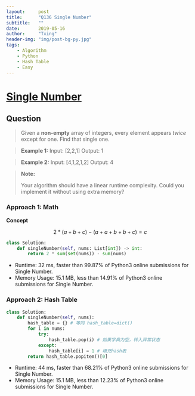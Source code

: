```yaml
---
layout:     post
title:      "Q136 Single Number"
subtitle:   ""
date:       2019-05-16
author:     "Txing"
header-img: "img/post-bg-py.jpg"
tags:
    - Algorithm
    - Python
    - Hash Table
    - Easy
---
```


# [Single Number](<https://leetcode.com/problems/single-number/>)

## Question

> Given a **non-empty** array of integers, every element appears *twice* except for one. Find that single one.

> **Example 1:**
> Input: [2,2,1]
> Output: 1

> **Example 2:**
> Input: [4,1,2,1,2]
> Output: 4

> **Note:**
>
> Your algorithm should have a linear runtime complexity. Could you implement it without using extra memory?

### Approach 1: Math

**Concept**

$$2 * (a + b + c) - (a + a + b + b + c) = c$$

```python
class Solution:
    def singleNumber(self, nums: List[int]) -> int:
		return 2 * sum(set(nums)) - sum(nums)
```

- Runtime: 32 ms, faster than 99.87% of Python3 online submissions for Single Number.
- Memory Usage: 15.1 MB, less than 14.91% of Python3 online submissions for Single Number.

### Approach 2: Hash Table

```python
class Solution:
    def singleNumber(self, nums):
        hash_table = {} # 等同 hash_table=dict()
        for i in nums:
            try:
                hash_table.pop(i) # 如果字典为空，转入异常状态
            except:
                hash_table[i] = 1 # 填充hash表
        return hash_table.popitem()[0]
```

- Runtime: 44 ms, faster than 68.21% of Python3 online submissions for Single Number.
- Memory Usage: 15.1 MB, less than 12.23% of Python3 online submissions for Single Number.

